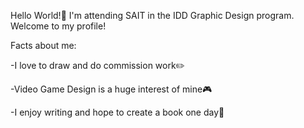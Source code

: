 Hello World!👋
I'm attending SAIT in the IDD Graphic Design program. Welcome to my profile!

Facts about me:

-I love to draw and do commission work✏️

-Video Game Design is a huge interest of mine🎮

-I enjoy writing and hope to create a book one day📖

